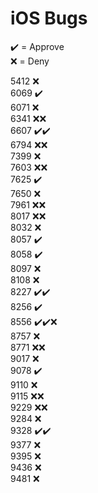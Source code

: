 # iOS Bugs

✔️ = Approve  
❌ = Deny

5412 ❌  
6069 ✔️  
6071 ❌  
6341 ❌❌  
6607 ✔️✔️  
6794 ❌❌  
7399 ❌  
7603 ❌❌  
7625 ✔️  
7650 ❌  
7961 ❌❌  
8017 ❌❌  
8032 ❌  
8057 ✔️  
8058 ✔️  
8097 ❌  
8108 ❌  
8227 ✔️✔️  
8256 ✔️  
8556 ✔️✔️❌  
8757 ❌  
8771 ❌❌  
9017 ❌  
9078 ✔️  
9110 ❌  
9115 ❌❌  
9229 ❌❌  
9284 ❌  
9328 ✔️✔️  
9377 ❌  
9395 ❌  
9436 ❌  
9481 ❌
